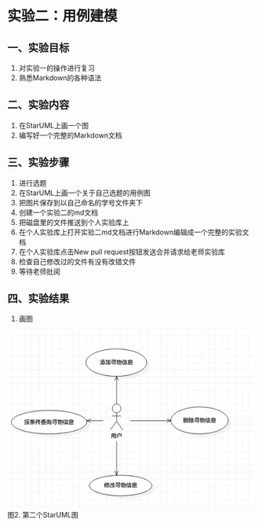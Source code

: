 # 实验二：用例建模

## 一、实验目标

1. 对实验一的操作进行复习
2. 熟悉Markdown的各种语法


## 二、实验内容

1. 在StarUML上画一个图
2. 编写好一个完整的Markdown文档

## 三、实验步骤

1. 进行选题
2. 在StarUML上画一个关于自己选题的用例图
3. 把图片保存到以自己命名的学号文件夹下
4. 创建一个实验二的md文档
5. 把磁盘里的文件推送到个人实验库上
6. 在个人实验库上打开实验二md文档进行Markdown编辑成一个完整的实验文档
7. 在个人实验库点击New pull request按钮发送合并请求给老师实验库
8. 检查自己修改过的文件有没有改错文件
9. 等待老师批阅

## 四、实验结果

1. 画图

![第二张UML图](./model2.jpg)  
图2. 第二个StarUML图
